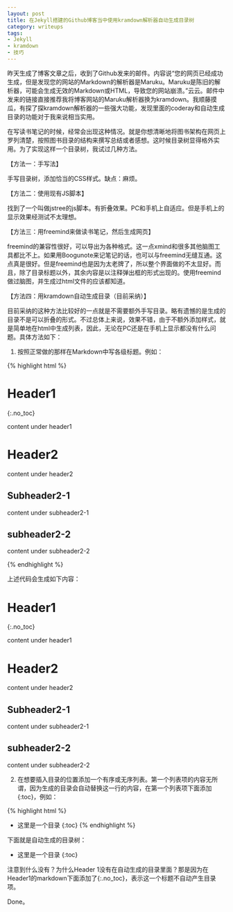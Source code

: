 ```yaml
---
layout: post
title: 在Jekyll搭建的Github博客当中使用kramdown解析器自动生成目录树
category: writeups
tags:
- Jekyll
- kramdown
- 技巧
---
```


昨天生成了博客文章之后，收到了Github发来的邮件。内容说“您的网页已经成功生成，但是发现您的网站的Markdown的解析器是Maruku。Maruku是陈旧的解析器，可能会生成无效的Markdown或HTML，导致您的网站崩溃。”云云。邮件中发来的链接直接推荐我将博客网站的Maruku解析器换为kramdown。我顺藤摸瓜，有探了探kramdown解析器的一些强大功能，发现里面的coderay和自动生成目录的功能对于我来说相当实用。

在写读书笔记的时候，经常会出现这种情况。就是你想清晰地将图书架构在网页上罗列清楚，按照图书目录的结构来撰写总结或者感想。这时候目录树显得格外实用。为了实现这样一个目录树，我试过几种方法。

【方法一：手写法】

手写目录树，添加恰当的CSS样式。缺点：麻烦。

【方法二：使用现有JS脚本】

找到了一个叫做jstree的js脚本。有折叠效果。PC和手机上自适应。但是手机上的显示效果经测试不太理想。

【方法三：用freemind来做读书笔记，然后生成网页】

freemind的兼容性很好，可以导出为各种格式。这一点xmind和很多其他脑图工具都比不上。如果用Boogunote来记笔记的话，也可以与freemind无缝互通。这点真是很好。但是freemind也是因为太老牌了，所以整个界面做的不太显好。而且，除了目录标题以外，其余内容是以注释弹出框的形式出现的。使用freemind做过脑图，并生成过html文件的应该都知道。

【方法四：用kramdown自动生成目录（目前采纳）】

目前采纳的这种方法比较好的一点就是不需要额外手写目录。略有遗憾的是生成的目录不是可以折叠的形式。不过总体上来说，效果不错，由于不额外添加样式，就是简单地在html中生成列表，因此，无论在PC还是在手机上显示都没有什么问题。具体方法如下：

1. 按照正常做的那样在Markdown中写各级标题。例如：

{% highlight html %}

# Header1
{:.no_toc}

content under header1

# Header2

content under header2

## Subheader2-1

content under subheader2-1

## subheader2-2

content under subheader2-2

{% endhighlight %}

上述代码会生成如下内容：

# Header1
{:.no_toc}

content under header1

# Header2

content under header2

## Subheader2-1

content under subheader2-1

## subheader2-2

content under subheader2-2

2. 在想要插入目录的位置添加一个有序或无序列表。第一个列表项的内容无所谓，因为生成的目录会自动替换这一行的内容，在第一个列表项下面添加{:toc}，例如：

{% highlight html %}
- 这里是一个目录
{:toc}
{% endhighlight %}

下面就是自动生成的目录树：

- 这里是一个目录
{:toc}

注意到什么没有？为什么Header 1没有在自动生成的目录里面？那是因为在Header1的markdown下面添加了{:.no_toc}，表示这一个标题不自动产生目录项。

Done。

